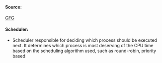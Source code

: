 #### Source:
[GFG](https://www.geeksforgeeks.org/difference-between-dispatcher-and-scheduler/)

#### Scheduler:

* Scheduler responsible for deciding which process should be executed next. It determines which process is most deserving of the CPU time based on the scheduling algorithm used, such as round-robin, priority based